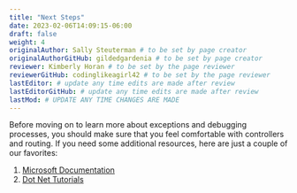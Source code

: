 ```yaml
---
title: "Next Steps"
date: 2023-02-06T14:09:15-06:00
draft: false
weight: 4
originalAuthor: Sally Steuterman # to be set by page creator
originalAuthorGitHub: gildedgardenia # to be set by page creator
reviewer: Kimberly Horan # to be set by the page reviewer
reviewerGitHub: codinglikeagirl42 # to be set by the page reviewer
lastEditor: # update any time edits are made after review
lastEditorGitHub: # update any time edits are made after review
lastMod: # UPDATE ANY TIME CHANGES ARE MADE
---
```


Before moving on to learn more about exceptions and debugging processes, you should make sure that you feel comfortable with controllers and routing. If you need some additional resources, here are just a couple of our favorites:

1. [Microsoft Documentation](https://learn.microsoft.com/en-us/aspnet/core/mvc/controllers/routing?view=aspnetcore-7.0)
1. [Dot Net Tutorials](https://dotnettutorials.net/lesson/routing-asp-net-core-mvc/)
